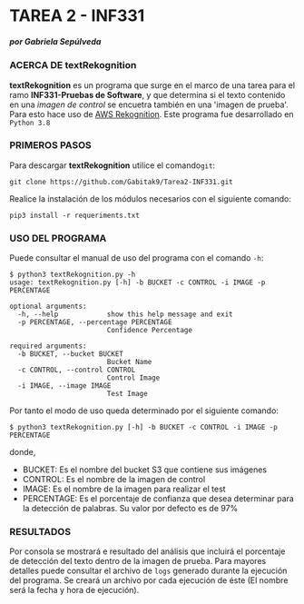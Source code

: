 # TAREA 2 - INF331
##### por Gabriela Sepúlveda

### ACERCA DE textRekognition
**textRekognition** es un programa que surge en el marco de una tarea para el ramo **INF331-Pruebas de Software**, y que determina si el texto contenido en una *imagen de control* se encuetra también en una 'imagen de prueba'. Para esto hace uso de [AWS Rekognition](https://aws.amazon.com/es/rekognition/). Este programa fue desarrollado en `Python 3.8`

### PRIMEROS PASOS
Para descargar **textRekognition** utilice el comando`git`:
```
git clone https://github.com/Gabitak9/Tarea2-INF331.git
```

Realice la instalación de los módulos necesarios con el siguiente comando:
```
pip3 install -r requeriments.txt
```

### USO DEL PROGRAMA
Puede consultar el manual de uso del programa con el comando `-h`:
```
$ python3 textRekognition.py -h
usage: textRekognition.py [-h] -b BUCKET -c CONTROL -i IMAGE -p PERCENTAGE

optional arguments:
  -h, --help            show this help message and exit
  -p PERCENTAGE, --percentage PERCENTAGE
                        Confidence Percentage

required arguments:
  -b BUCKET, --bucket BUCKET
                        Bucket Name
  -c CONTROL, --control CONTROL
                        Control Image
  -i IMAGE, --image IMAGE
                        Test Image
```

Por tanto el modo de uso queda determinado por el siguiente comando:
```
$ python3 textRekognition.py [-h] -b BUCKET -c CONTROL -i IMAGE -p PERCENTAGE
```
donde,
- BUCKET: Es el nombre del bucket S3 que contiene sus imágenes
- CONTROL: Es el nombre de la imagen de control
- IMAGE: Es el nombre de la imagen para realizar el test
- PERCENTAGE: Es el porcentaje de confianza que desea determinar para la detección de palabras. Su valor por defecto es de 97%

### RESULTADOS
Por consola se mostrará e resultado del análisis que incluirá el porcentaje de detección del texto dentro de la imagen de prueba. Para mayores detalles puede consultar el archivo de `logs` generado durante la ejecución del programa. Se creará un archivo por cada ejecución de éste (El nombre será la fecha y hora de ejecución).
